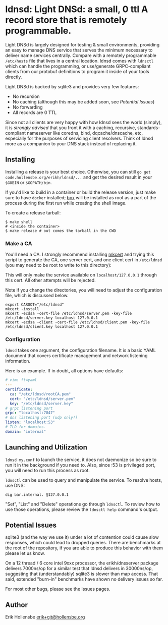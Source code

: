 # ldnsd: Light DNSd: a small, 0 ttl A record store that is remotely programmable.

Light DNSd is largely designed for testing & small environments, providing an
easy to manage DNS service that serves the minimum necessary to deliver name
services centrally. Compare with a remotely programmable `/etc/hosts` file that
lives in a central location. ldnsd comes with `ldnsctl` which can handle the
programming, or use/generate GRPC-compliant clients from our protobuf
definitions to program it inside of your tools directly.

Light DNSd is backed by sqlite3 and provides very few features:

- No recursion
- No caching (although this may be added soon, see _Potential Issues_)
- No forwarding
- All records are 0 TTL

Since not all clients are very happy with how ldnsd sees the world (simply), it
is _strongly advised_ that you front it with a caching, recursive,
standards-compliant nameserver like coredns, bind, dqcache/dnscache, etc,
especially for the purposes of servicing client resolvers. Think of ldnsd more
as a companion to your DNS stack instead of replacing it.

## Installing

Installing a release is your best choice. Otherwise, you can still `go get code.hollensbe.org/erikh/ldnsd/...`
and get the desired result in your `$GOBIN` or `$GOPATH/bin`.

If you'd like to build in a container or build the release version, just make
sure to have `docker` installed; [box](https://github.com/box-builder/box) will
be installed as root as a part of the process during the first run while
creating the shell image.

To create a release tarball:

```shell
$ make shell
# <inside the container>
$ make release # out comes the tarball in the CWD
```

### Make a CA

You'll need a CA. I strongly recommend installing
[mkcert](https://github.com/FiloSottile/mkcert) and trying this script to
generate the CA, one server cert, and one client cert in `/etc/ldnsd` (you may
need to be root to write to this directory):

This will only make the service available on `localhost/127.0.0.1` through this
cert. All other attempts will be rejected.

Note if you change the directories, you will need to adjust the configuration file, which is discussed below.

```shell
export CAROOT="/etc/ldnsd"
mkcert -install
mkcert -ecdsa -cert-file /etc/ldnsd/server.pem -key-file /etc/ldnsd/server.key localhost 127.0.0.1
mkcert -ecdsa -client -cert-file /etc/ldnsd/client.pem -key-file /etc/ldnsd/client.key localhost 127.0.0.1
```

### Configuration

`ldnsd` takes one argument, the configuration filename. It is a basic YAML
document that covers certificate management and network listening information.

Here is an example. If in doubt, all options have defaults:

```yaml
# vim: ft=yaml
---
certificate:
  ca: "/etc/ldnsd/rootCA.pem"
  cert: "/etc/ldnsd/server.pem"
  key: "/etc/ldnsd/server.key"
# grpc listening port
grpc: "localhost:7847"
# dns listening port (udp only!)
listen: "localhost:53"
# TLD for domains.
domain: "internal"
```

## Launching and Utilization

`ldnsd my.conf` to launch the service, it does not daemonize so be sure to run
it in the background if you need to. Also, since :53 is privileged port, you
will need to run this process as root.

`ldnsctl` can be used to query and manipulate the service. To resolve hosts, use DNS:

```shell
dig bar.internal. @127.0.0.1
```

"Set", "List" and "Delete" operations go through `ldnsctl`. To review how to
use those operations, please review the `ldnsctl help` command's output.

## Potential Issues

sqlite3 (and the way we use it) under a lot of contention could cause slow
responses, which could lead to dropped queries. There are benchmarks at the
root of the repository, if you are able to produce this behavior with them
please let us know.

On a 12 thread / 6 core intel 9xxx processor, the erikh/dnsserver package
delivers 7000ns/op for a similar test that ldnsd delivers in 30000ns/op,
suggesting that (understandably) sqlite3 is slower than map access. That said,
extended "burn-in" benchmarks have shown no delivery issues so far.

For most other bugs, please see the Issues pages.

## Author

Erik Hollensbe <erik+git@hollensbe.org>
